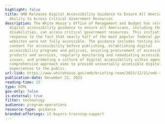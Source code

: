 ```yaml
---
highlight: false
title: OMB Releases Digital Accessibility Guidance to Ensure All Americans Have
  Ability to Access Critical Government Resources
description: The White House's Office of Management and Budget has released new
  digital accessibility guidance to ensure all Americans, including those with
  disabilities, can access critical government resources. This initiative is a
  response to the fact that nearly half of the most popular federal government
  websites were not fully accessible. The guidance includes testing electronic
  content for accessibility before publishing, establishing digital
  accessibility programs and policies, ensuring procurement of accessible
  products and services, regularly monitoring and remediating accessibility
  issues, and promoting a culture of digital accessibility within agencies. This
  comprehensive approach aims to provide universally accessible digital
  experiences to the public.
url-link: https://www.whitehouse.gov/omb/briefing-room/2023/12/21/omb-releases-digital-accessibility-guidance-to-ensure-all-americans-have-ability-to-access-critical-government-resources/
publication-date: December 21, 2023
reading-time: 15
type: HTML
gov-only: false
is-external: true
filter: technology
audience: program-operations
resource-type: guidance
branded-offerings: it-buyers-training-support
---
```

